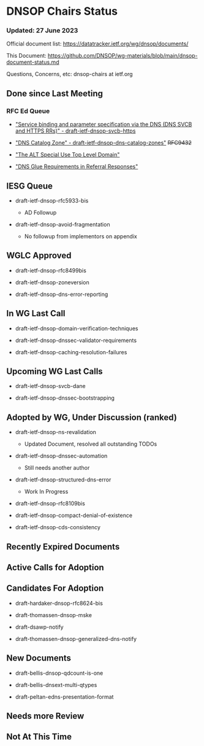 # DNSOP Chairs Status
### Updated: 27 June 2023

Official document list: https://datatracker.ietf.org/wg/dnsop/documents/

This Document: https://github.com/DNSOP/wg-materials/blob/main/dnsop-document-status.md

Questions, Concerns, etc:  dnsop-chairs at ietf.org

## Done since Last Meeting

### RFC Ed Queue

* ["Service binding and parameter specification via the DNS (DNS SVCB and HTTPS RRs)" - draft-ietf-dnsop-svcb-https](https://datatracker.ietf.org/doc/draft-ietf-dnsop-svcb-https/)

* ["DNS Catalog Zone" - draft-ietf-dnsop-dns-catalog-zones"](https://datatracker.ietf.org/doc/draft-ietf-dnsop-dns-catalog-zones/) ~~RFC9432~~

* ["The ALT Special Use Top Level Domain"](https://datatracker.ietf.org/doc/draft-ietf-dnsop-alt-tld/)

* ["DNS Glue Requirements in Referral Responses"](https://datatracker.ietf.org/doc/draft-ietf-dnsop-glue-is-not-optional/)

## IESG Queue

* draft-ietf-dnsop-rfc5933-bis
    - AD Followup

* draft-ietf-dnsop-avoid-fragmentation
    - No followup from implementors on appendix

## WGLC Approved

* draft-ietf-dnsop-rfc8499bis

* draft-ietf-dnsop-zoneversion

* draft-ietf-dnsop-dns-error-reporting

## In WG Last Call

* draft-ietf-dnsop-domain-verification-techniques

* draft-ietf-dnsop-dnssec-validator-requirements

* draft-ietf-dnsop-caching-resolution-failures

## Upcoming WG Last Calls

* draft-ietf-dnsop-svcb-dane

* draft-ietf-dnsop-dnssec-bootstrapping


## Adopted by WG, Under Discussion (ranked)

* draft-ietf-dnsop-ns-revalidation
    - Updated Document, resolved all outstanding TODOs

* draft-ietf-dnsop-dnssec-automation
    - Still needs another author

* draft-ietf-dnsop-structured-dns-error
    - Work In Progress

* draft-ietf-dnsop-rfc8109bis

* draft-ietf-dnsop-compact-denial-of-existence

* draft-ietf-dnsop-cds-consistency

## Recently Expired Documents

## Active Calls for Adoption

## Candidates For Adoption

* draft-hardaker-dnsop-rfc8624-bis

* draft-thomassen-dnsop-mske

* draft-dsawp-notify

* draft-thomassen-dnsop-generalized-dns-notify

## New Documents

* draft-bellis-dnsop-qdcount-is-one

* draft-bellis-dnsext-multi-qtypes

* draft-peltan-edns-presentation-format

## Needs more Review

## Not At This Time

